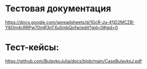 # Тестовая документация
https://docs.google.com/spreadsheets/d/1GcR-Ju-41jD2MCZB-Y8Om4cRRPw70mR3nTXu5mbQofw/edit?gid=0#gid=0
# Тест-кейсы:
https://github.com/BulavkoJulia/docs/blob/main/CaseBulavkoJ.pdf

